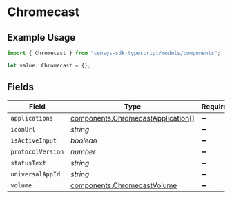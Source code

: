 # Chromecast

## Example Usage

```typescript
import { Chromecast } from "censys-sdk-typescript/models/components";

let value: Chromecast = {};
```

## Fields

| Field                                                                                  | Type                                                                                   | Required                                                                               | Description                                                                            |
| -------------------------------------------------------------------------------------- | -------------------------------------------------------------------------------------- | -------------------------------------------------------------------------------------- | -------------------------------------------------------------------------------------- |
| `applications`                                                                         | [components.ChromecastApplication](../../models/components/chromecastapplication.md)[] | :heavy_minus_sign:                                                                     | N/A                                                                                    |
| `iconUrl`                                                                              | *string*                                                                               | :heavy_minus_sign:                                                                     | N/A                                                                                    |
| `isActiveInput`                                                                        | *boolean*                                                                              | :heavy_minus_sign:                                                                     | N/A                                                                                    |
| `protocolVersion`                                                                      | *number*                                                                               | :heavy_minus_sign:                                                                     | N/A                                                                                    |
| `statusText`                                                                           | *string*                                                                               | :heavy_minus_sign:                                                                     | N/A                                                                                    |
| `universalAppId`                                                                       | *string*                                                                               | :heavy_minus_sign:                                                                     | N/A                                                                                    |
| `volume`                                                                               | [components.ChromecastVolume](../../models/components/chromecastvolume.md)             | :heavy_minus_sign:                                                                     | N/A                                                                                    |